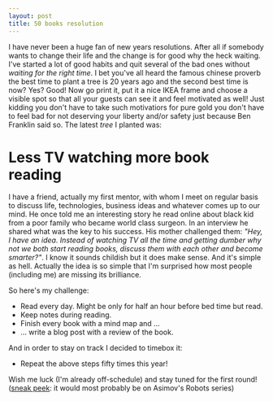 ```yaml
---
layout: post
title: 50 books resolution
---
```


I have never been a huge fan of new years resolutions. After all if somebody wants to change their life and the change is for good why the heck waiting. I've started a lot of good habits and quit several of the bad ones without *waiting for the right time*. I bet you've all heard the famous chinese proverb the best time to plant a tree is 20 years ago and the second best time is now? Yes? Good! Now go print it, put it a nice IKEA frame and choose a visible spot so that all your guests can see it and feel motivated as well! Just kidding you don't have to take such motivatiors for pure gold you don't have to feel bad for not deserving your liberty and/or safety just because Ben Franklin said so. The latest *tree* I planted was:

Less TV watching more book reading
==================================

I have a friend, actually my first mentor, with whom I meet on regular basis to discuss life, technologies, business ideas and whatever comes up to our mind. He once told me an interesting story he read online about black kid from a poor family who became world class surgeon. In an interview he shared what was the key to his success. His mother challenged them: *"Hey, I have an idea. Instead of watching TV all the time and getting dumber why not we both start reading books, discuss them with each other and become smarter?"*. I know it sounds childish but it does make sense. And it's simple as hell. Actually the idea is so simple that I'm surprised how most people (including me) are missing its brilliance.

So here's my challenge:

- Read every day. Might be only for half an hour before bed time but read.
- Keep notes during reading.
- Finish every book with a mind map and ...
- ... write a blog post with a review of the book.

And in order to stay on track I decided to timebox it:

- Repeat the above steps fifty times this year!

Wish me luck (I'm already off-schedule) and stay tuned for the first round! ([sneak peek](http://theoatmeal.com/comics/sneak_peek): it would most probably be on Asimov's Robots series)

